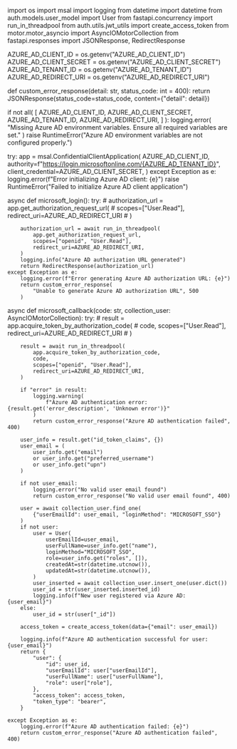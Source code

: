 import os
import msal
import logging
from datetime import datetime
from auth.models.user_model import User
from fastapi.concurrency import run_in_threadpool
from auth.utils.jwt_utils import create_access_token
from motor.motor_asyncio import AsyncIOMotorCollection
from fastapi.responses import JSONResponse, RedirectResponse


AZURE_AD_CLIENT_ID = os.getenv("AZURE_AD_CLIENT_ID")
AZURE_AD_CLIENT_SECRET = os.getenv("AZURE_AD_CLIENT_SECRET")
AZURE_AD_TENANT_ID = os.getenv("AZURE_AD_TENANT_ID")
AZURE_AD_REDIRECT_URI = os.getenv("AZURE_AD_REDIRECT_URI")


def custom_error_response(detail: str, status_code: int = 400):
    return JSONResponse(status_code=status_code, content={"detail": detail})


if not all(
    [
        AZURE_AD_CLIENT_ID,
        AZURE_AD_CLIENT_SECRET,
        AZURE_AD_TENANT_ID,
        AZURE_AD_REDIRECT_URI,
    ]
):
    logging.error(
        "Missing Azure AD environment variables. Ensure all required variables are set."
    )
    raise RuntimeError("Azure AD environment variables are not configured properly.")

try:
    app = msal.ConfidentialClientApplication(
        AZURE_AD_CLIENT_ID,
        authority=f"https://login.microsoftonline.com/{AZURE_AD_TENANT_ID}",
        client_credential=AZURE_AD_CLIENT_SECRET,
    )
except Exception as e:
    logging.error(f"Error initializing Azure AD client: {e}")
    raise RuntimeError("Failed to initialize Azure AD client application")


async def microsoft_login():
    try:
        # authorization_url = app.get_authorization_request_url(
        #     scopes=["User.Read"], redirect_uri=AZURE_AD_REDIRECT_URI
        # )

        authorization_url = await run_in_threadpool(
            app.get_authorization_request_url,
            scopes=["openid", "User.Read"],
            redirect_uri=AZURE_AD_REDIRECT_URI,
        )
        logging.info("Azure AD authorization URL generated")
        return RedirectResponse(authorization_url)
    except Exception as e:
        logging.error(f"Error generating Azure AD authorization URL: {e}")
        return custom_error_response(
            "Unable to generate Azure AD authorization URL", 500
        )


async def microsoft_callback(code: str, collection_user: AsyncIOMotorCollection):
    try:
        # result = app.acquire_token_by_authorization_code(
        #     code, scopes=["User.Read"], redirect_uri=AZURE_AD_REDIRECT_URI
        # )

        result = await run_in_threadpool(
            app.acquire_token_by_authorization_code,
            code,
            scopes=["openid", "User.Read"],
            redirect_uri=AZURE_AD_REDIRECT_URI,
        )

        if "error" in result:
            logging.warning(
                f"Azure AD authentication error: {result.get('error_description', 'Unknown error')}"
            )
            return custom_error_response("Azure AD authentication failed", 400)

        user_info = result.get("id_token_claims", {})
        user_email = (
            user_info.get("email")
            or user_info.get("preferred_username")
            or user_info.get("upn")
        )

        if not user_email:
            logging.error("No valid user email found")
            return custom_error_response("No valid user email found", 400)

        user = await collection_user.find_one(
            {"userEmailId": user_email, "loginMethod": "MICROSOFT_SSO"}
        )
        if not user:
            user = User(
                userEmailId=user_email,
                userFullName=user_info.get("name"),
                loginMethod="MICROSOFT_SSO",
                role=user_info.get("roles", []),
                createdAt=str(datetime.utcnow()),
                updatedAt=str(datetime.utcnow()),
            )
            user_inserted = await collection_user.insert_one(user.dict())
            user_id = str(user_inserted.inserted_id)
            logging.info(f"New user registered via Azure AD: {user_email}")
        else:
            user_id = str(user["_id"])

        access_token = create_access_token(data={"email": user_email})

        logging.info(f"Azure AD authentication successful for user: {user_email}")
        return {
            "user": {
                "id": user_id,
                "userEmailId": user["userEmailId"],
                "userFullName": user["userFullName"],
                "role": user["role"],
            },
            "access_token": access_token,
            "token_type": "bearer",
        }

    except Exception as e:
        logging.error(f"Azure AD authentication failed: {e}")
        return custom_error_response("Azure AD authentication failed", 400)
